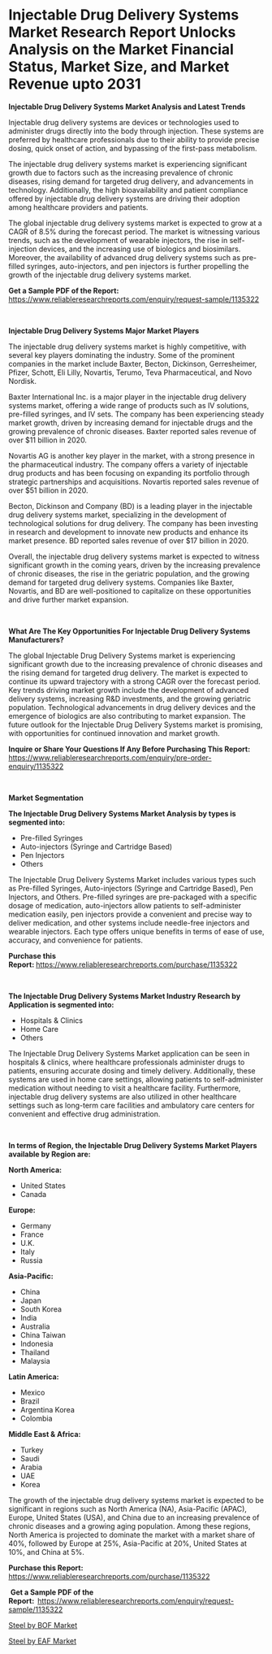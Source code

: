 <p><h1>Injectable Drug Delivery Systems Market Research Report Unlocks Analysis on the Market Financial Status, Market Size, and Market Revenue upto 2031</h1></p><p><strong>Injectable Drug Delivery Systems Market Analysis and Latest Trends</strong></p>
<p><p>Injectable drug delivery systems are devices or technologies used to administer drugs directly into the body through injection. These systems are preferred by healthcare professionals due to their ability to provide precise dosing, quick onset of action, and bypassing of the first-pass metabolism.</p><p>The injectable drug delivery systems market is experiencing significant growth due to factors such as the increasing prevalence of chronic diseases, rising demand for targeted drug delivery, and advancements in technology. Additionally, the high bioavailability and patient compliance offered by injectable drug delivery systems are driving their adoption among healthcare providers and patients.</p><p>The global injectable drug delivery systems market is expected to grow at a CAGR of 8.5% during the forecast period. The market is witnessing various trends, such as the development of wearable injectors, the rise in self-injection devices, and the increasing use of biologics and biosimilars. Moreover, the availability of advanced drug delivery systems such as pre-filled syringes, auto-injectors, and pen injectors is further propelling the growth of the injectable drug delivery systems market.</p></p>
<p><strong>Get a Sample PDF of the Report:&nbsp;</strong> <a href="https://www.reliableresearchreports.com/enquiry/request-sample/1135322">https://www.reliableresearchreports.com/enquiry/request-sample/1135322</a></p>
<p>&nbsp;</p>
<p><strong>Injectable Drug Delivery Systems Major Market Players</strong></p>
<p><p>The injectable drug delivery systems market is highly competitive, with several key players dominating the industry. Some of the prominent companies in the market include Baxter, Becton, Dickinson, Gerresheimer, Pfizer, Schott, Eli Lilly, Novartis, Terumo, Teva Pharmaceutical, and Novo Nordisk.</p><p>Baxter International Inc. is a major player in the injectable drug delivery systems market, offering a wide range of products such as IV solutions, pre-filled syringes, and IV sets. The company has been experiencing steady market growth, driven by increasing demand for injectable drugs and the growing prevalence of chronic diseases. Baxter reported sales revenue of over $11 billion in 2020.</p><p>Novartis AG is another key player in the market, with a strong presence in the pharmaceutical industry. The company offers a variety of injectable drug products and has been focusing on expanding its portfolio through strategic partnerships and acquisitions. Novartis reported sales revenue of over $51 billion in 2020.</p><p>Becton, Dickinson and Company (BD) is a leading player in the injectable drug delivery systems market, specializing in the development of technological solutions for drug delivery. The company has been investing in research and development to innovate new products and enhance its market presence. BD reported sales revenue of over $17 billion in 2020.</p><p>Overall, the injectable drug delivery systems market is expected to witness significant growth in the coming years, driven by the increasing prevalence of chronic diseases, the rise in the geriatric population, and the growing demand for targeted drug delivery systems. Companies like Baxter, Novartis, and BD are well-positioned to capitalize on these opportunities and drive further market expansion.</p></p>
<p>&nbsp;</p>
<p><strong>What Are The Key Opportunities For Injectable Drug Delivery Systems Manufacturers?</strong></p>
<p><p>The global Injectable Drug Delivery Systems market is experiencing significant growth due to the increasing prevalence of chronic diseases and the rising demand for targeted drug delivery. The market is expected to continue its upward trajectory with a strong CAGR over the forecast period. Key trends driving market growth include the development of advanced delivery systems, increasing R&D investments, and the growing geriatric population. Technological advancements in drug delivery devices and the emergence of biologics are also contributing to market expansion. The future outlook for the Injectable Drug Delivery Systems market is promising, with opportunities for continued innovation and market growth.</p></p>
<p><strong>Inquire or Share Your Questions If Any Before Purchasing This Report:</strong> <a href="https://www.reliableresearchreports.com/enquiry/pre-order-enquiry/1135322">https://www.reliableresearchreports.com/enquiry/pre-order-enquiry/1135322</a></p>
<p>&nbsp;</p>
<p><strong>Market Segmentation</strong></p>
<p><strong>The Injectable Drug Delivery Systems Market Analysis by types is segmented into:</strong></p>
<p><ul><li>Pre-filled Syringes</li><li>Auto-injectors (Syringe and Cartridge Based)</li><li>Pen Injectors</li><li>Others</li></ul></p>
<p><p>The Injectable Drug Delivery Systems Market includes various types such as Pre-filled Syringes, Auto-injectors (Syringe and Cartridge Based), Pen Injectors, and Others. Pre-filled syringes are pre-packaged with a specific dosage of medication, auto-injectors allow patients to self-administer medication easily, pen injectors provide a convenient and precise way to deliver medication, and other systems include needle-free injectors and wearable injectors. Each type offers unique benefits in terms of ease of use, accuracy, and convenience for patients.</p></p>
<p><strong>Purchase this Report:&nbsp;</strong><a href="https://www.reliableresearchreports.com/purchase/1135322">https://www.reliableresearchreports.com/purchase/1135322</a></p>
<p>&nbsp;</p>
<p><strong>The Injectable Drug Delivery Systems Market Industry Research by Application is segmented into:</strong></p>
<p><ul><li>Hospitals & Clinics</li><li>Home Care</li><li>Others</li></ul></p>
<p><p>The Injectable Drug Delivery Systems Market application can be seen in hospitals & clinics, where healthcare professionals administer drugs to patients, ensuring accurate dosing and timely delivery. Additionally, these systems are used in home care settings, allowing patients to self-administer medication without needing to visit a healthcare facility. Furthermore, injectable drug delivery systems are also utilized in other healthcare settings such as long-term care facilities and ambulatory care centers for convenient and effective drug administration.</p></p>
<p>&nbsp;</p>
<p><strong>In terms of Region, the Injectable Drug Delivery Systems Market Players available by Region are:</strong></p>
<p>
    <p> <strong> North America: </strong>
        <ul>
            <li>United States</li>
            <li>Canada</li>
        </ul>
        </p> 
    <p> <strong> Europe: </strong>
        <ul>
            <li>Germany</li>
            <li>France</li>
            <li>U.K.</li>
            <li>Italy</li>
            <li>Russia</li>
        </ul>
        </p> 
    <p> <strong> Asia-Pacific: </strong>
        <ul>
            <li>China</li>
            <li>Japan</li>
            <li>South Korea</li>
            <li>India</li>
            <li>Australia</li>
            <li>China Taiwan</li>
            <li>Indonesia</li>
            <li>Thailand</li>
            <li>Malaysia</li>
        </ul>
        </p> 
    <p> <strong> Latin America: </strong>
        <ul>
            <li>Mexico</li>
            <li>Brazil</li>
            <li>Argentina Korea</li>
            <li>Colombia</li>
        </ul>
        </p> 
    <p> <strong> Middle East & Africa: </strong>
        <ul>
            <li>Turkey</li>
            <li>Saudi</li>
            <li>Arabia</li>
            <li>UAE</li>
            <li>Korea</li>
        </ul>
    </p>
    </p>
<p><p>The growth of the injectable drug delivery systems market is expected to be significant in regions such as North America (NA), Asia-Pacific (APAC), Europe, United States (USA), and China due to an increasing prevalence of chronic diseases and a growing aging population. Among these regions, North America is projected to dominate the market with a market share of 40%, followed by Europe at 25%, Asia-Pacific at 20%, United States at 10%, and China at 5%.</p></p>
<p><strong>Purchase this Report: </strong><a href="https://www.reliableresearchreports.com/purchase/1135322">https://www.reliableresearchreports.com/purchase/1135322</a></p>
<p>&nbsp;<strong>Get a Sample PDF of the Report:&nbsp;&nbsp;</strong><a href="https://www.reliableresearchreports.com/enquiry/request-sample/1135322">https://www.reliableresearchreports.com/enquiry/request-sample/1135322</a></p>
<p><strong></strong></p>
<p><p><a href="https://issuu.com/reportprime-2/docs/steel-by-bof-market-size-2030.pptx">Steel by BOF Market</a></p><p><a href="https://issuu.com/reportprime-2/docs/steel-by-eaf-market-size-2030.pptx">Steel by EAF Market</a></p></p>